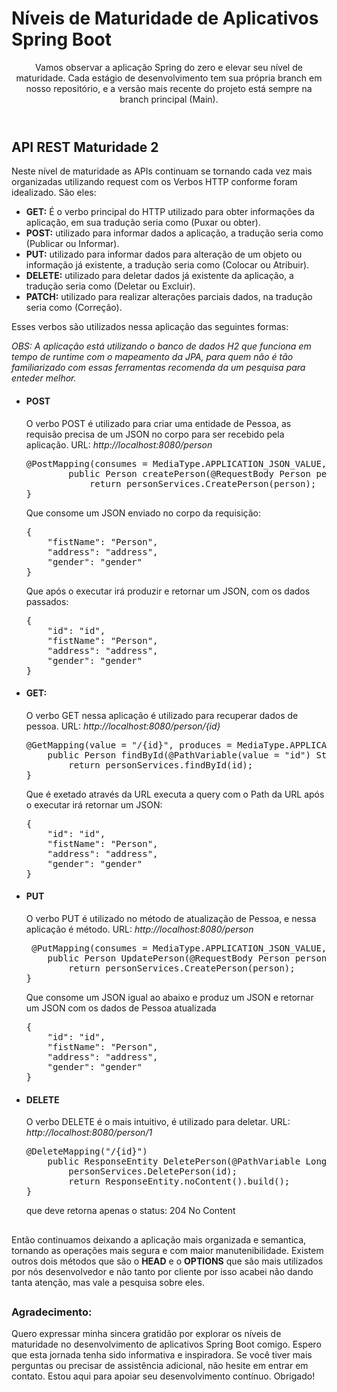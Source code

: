 <h1>Níveis de Maturidade de Aplicativos Spring Boot</h1>
<header>
  <p>Vamos observar a aplicação Spring do zero e elevar seu nível de maturidade. Cada estágio de desenvolvimento tem sua própria branch em nosso repositório, e a versão mais recente do projeto está sempre na branch principal (Main).</p>
</header>

<section>
  <div>
  <h2>API REST Maturidade 2</h2>
  <p>Neste nível de maturidade as APIs continuam se tornando cada vez mais organizadas utilizando request com os Verbos HTTP conforme foram idealizado. São eles:</p>
      <ul>
        <li><strong>GET:</strong> É o verbo principal do HTTP utilizado para obter informações da aplicação, em sua tradução seria como (Puxar ou obter).</li>
        <li><strong>POST:</strong> utilizado para informar dados a aplicação, a tradução seria como (Publicar ou Informar).</li>
        <li><strong>PUT:</strong> utilizado para informar dados para alteração de um objeto ou informação já existente, a tradução seria como (Colocar ou Atribuir).</li>
        <li><strong>DELETE:</strong> utilizado para deletar dados já existente da aplicação, a tradução seria como (Deletar ou Excluir).</li>
         <li><strong>PATCH:</strong> utilizado para realizar alterações parciais dados, na tradução seria como (Correção).</li>
      </ul>

  Esses verbos são utilizados nessa aplicação das seguintes formas:
  <p><i>OBS: A aplicação está utilizando o banco de dados H2 que funciona em tempo de runtime com o mapeamento da JPA, para quem não é tão familiarizado com essas ferramentas recomenda da um pesquisa para enteder melhor.</i></p>
  <ul>
      <li>
      <h4>POST</h4>
      <p>O verbo POST é utilizado para criar uma entidade de Pessoa, as requisão precisa de um JSON no corpo para ser recebido pela aplicação. URL: <i>http://localhost:8080/person</i></p>
      <pre>@PostMapping(consumes = MediaType.APPLICATION_JSON_VALUE,produces = MediaType.APPLICATION_JSON_VALUE)
        public Person createPerson(@RequestBody Person person){
            return personServices.CreatePerson(person);
}</pre>
    <p>Que consome um JSON enviado no corpo da requisição:</p>
     <pre>{   
    "fistName": "Person",
    "address": "address",
    "gender": "gender"
}</pre>
    </pre>
    <p>Que após o executar irá produzir e retornar um JSON, com os dados passados:</p>
    <pre>{   
    "id": "id",
    "fistName": "Person",
    "address": "address",
    "gender": "gender"
}</pre>
      </li>
    <li>
      <h4>GET:</h4>
      <p>O verbo GET nessa aplicação é utilizado para recuperar dados de pessoa. URL: <i>http://localhost:8080/person/{id}</i></p>
      <pre>@GetMapping(value = "/{id}", produces = MediaType.APPLICATION_JSON_VALUE)
    public Person findById(@PathVariable(value = "id") String id){
        return personServices.findById(id);
}</pre>
    <p>Que é exetado através da URL executa a query com o Path da URL após o executar irá retornar um JSON:</p>
    <pre>{   
    "id": "id",
    "fistName": "Person",
    "address": "address",
    "gender": "gender"
}</pre>
    </li>
    <li>
    <h4>PUT</h4>
    <p>O verbo PUT é utilizado no método de atualização de Pessoa,  e nessa aplicação é método. URL: <i>http://localhost:8080/person</i> </p>
    <pre> @PutMapping(consumes = MediaType.APPLICATION_JSON_VALUE,produces = MediaType.APPLICATION_JSON_VALUE)
    public Person UpdatePerson(@RequestBody Person person){
        return personServices.CreatePerson(person);
}</pre>
    <p>Que consome um JSON igual ao abaixo e produz um JSON e retornar um JSON com os dados de Pessoa atualizada</p>
     <pre>{   
    "id": "id",
    "fistName": "Person",
    "address": "address",
    "gender": "gender"
}</pre>
    </li>
    <li>
    <h4>DELETE</h4>
    <p>O verbo DELETE é o mais intuitivo, é utilizado para deletar. URL: <i>http://localhost:8080/person/1</i></p>
    <pre>@DeleteMapping("/{id}")
    public ResponseEntity<?> DeletePerson(@PathVariable Long id){
        personServices.DeletePerson(id);
        return ResponseEntity.noContent().build();
}</pre>
    <p> que deve retorna apenas o status: 204 No Content</p>
    </li>
  </ul>

  ##
 <p>Então continuamos deixando a aplicação mais organizada e semantica, tornando as operações mais segura e com maior manutenibilidade. Existem outros dois métodos que são o <strong>HEAD</strong> e o <strong>OPTIONS</strong> que são mais utilizados por nós desenvolvedor e não tanto por cliente por isso acabei não dando tanta atenção, mas vale a pesquisa sobre eles.</p>

##
<footer>
  <h3>Agradecimento:</h3>
  <p> Quero expressar minha sincera gratidão por explorar os níveis de maturidade no desenvolvimento de aplicativos Spring Boot comigo. Espero que esta jornada tenha sido informativa e inspiradora. Se você tiver mais perguntas ou precisar de assistência adicional, não hesite em entrar em contato. Estou aqui para apoiar seu desenvolvimento contínuo. Obrigado!</p>
</footer>
